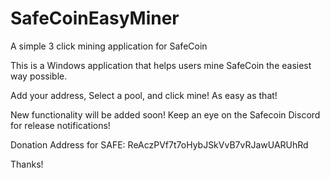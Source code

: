 # SafeCoinEasyMiner
A simple 3 click mining application for SafeCoin

This is a Windows application that helps users mine SafeCoin the easiest way possible.

Add your address, Select a pool, and click mine! As easy as that! 

New functionality will be added soon! Keep an eye on the Safecoin Discord for release notifications!

Donation Address for SAFE: ReAczPVf7t7oHybJSkVvB7vRJawUARUhRd

Thanks!
